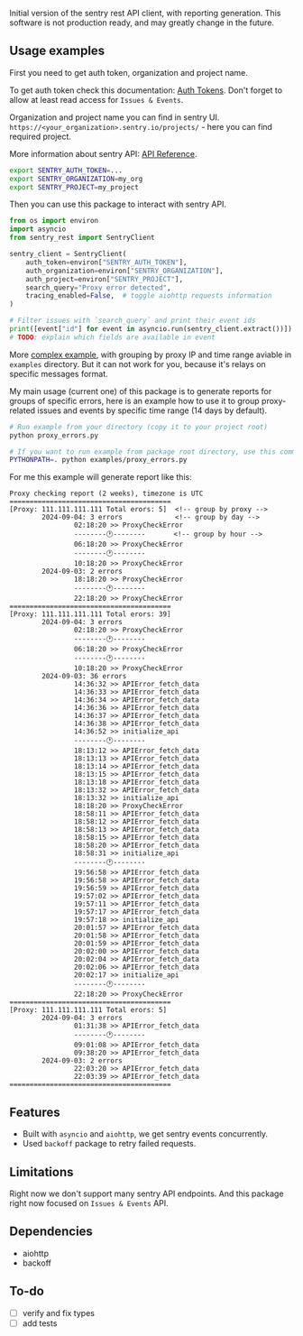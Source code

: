 Initial version of the sentry rest API client, with reporting generation.
This software is not production ready, and may greatly change in the future.

## Usage examples

First you need to get auth token, organization and project name.

To get auth token check this documentation:
[Auth Tokens](https://docs.sentry.io/account/auth-tokens/#user-auth-tokens).
Don't forget to allow at least read access for `Issues & Events`.

Organization and project name you can find in sentry UI.
`https://<your_organization>.sentry.io/projects/` - here you can find required
project.

More information about sentry API: [API Reference](https://docs.sentry.io/api/).

```bash
export SENTRY_AUTH_TOKEN=...
export SENTRY_ORGANIZATION=my_org
export SENTRY_PROJECT=my_project
```

Then you can use this package to interact with sentry API.

```python
from os import environ
import asyncio
from sentry_rest import SentryClient

sentry_client = SentryClient(
    auth_token=environ["SENTRY_AUTH_TOKEN"],
    auth_organization=environ["SENTRY_ORGANIZATION"],
    auth_project=environ["SENTRY_PROJECT"],
    search_query="Proxy error detected",
    tracing_enabled=False,  # toggle aiohttp requests information
)

# Filter issues with `search_query` and print their event ids
print([event["id"] for event in asyncio.run(sentry_client.extract())])
# TODO: explain which fields are available in event
```

More [complex example](./examples/proxy_errors.py), with grouping by proxy IP
and time range aviable in `examples` directory. But it can not work for you,
because it's relays on specific messages format.

My main usage (current one) of this package is to generate reports for groups of
specific errors, here is an example how to use it to group proxy-related issues
and events by specific time range (14 days by default).

```bash
# Run example from your directory (copy it to your project root)
python proxy_errors.py

# If you want to run example from package root directory, use this command:
PYTHONPATH=. python examples/proxy_errors.py
```

For me this example will generate report like this:

```text
Proxy checking report (2 weeks), timezone is UTC
========================================
[Proxy: 111.111.111.111 Total erors: 5]  <!-- group by proxy -->
        2024-09-04: 3 errors             <!-- group by day -->
                02:18:20 >> ProxyCheckError
                --------🕐--------       <!-- group by hour -->
                06:18:20 >> ProxyCheckError
                --------🕐--------
                10:18:20 >> ProxyCheckError
        2024-09-03: 2 errors
                18:18:20 >> ProxyCheckError
                --------🕐--------
                22:18:20 >> ProxyCheckError
========================================
[Proxy: 111.111.111.111 Total erors: 39]
        2024-09-04: 3 errors
                02:18:20 >> ProxyCheckError
                --------🕐--------
                06:18:20 >> ProxyCheckError
                --------🕐--------
                10:18:20 >> ProxyCheckError
        2024-09-03: 36 errors
                14:36:32 >> APIError_fetch_data
                14:36:33 >> APIError_fetch_data
                14:36:34 >> APIError_fetch_data
                14:36:36 >> APIError_fetch_data
                14:36:37 >> APIError_fetch_data
                14:36:38 >> APIError_fetch_data
                14:36:52 >> initialize_api
                --------🕐--------
                18:13:12 >> APIError_fetch_data
                18:13:13 >> APIError_fetch_data
                18:13:14 >> APIError_fetch_data
                18:13:15 >> APIError_fetch_data
                18:13:18 >> APIError_fetch_data
                18:13:32 >> APIError_fetch_data
                18:13:32 >> initialize_api
                18:18:20 >> ProxyCheckError
                18:58:11 >> APIError_fetch_data
                18:58:12 >> APIError_fetch_data
                18:58:13 >> APIError_fetch_data
                18:58:15 >> APIError_fetch_data
                18:58:20 >> APIError_fetch_data
                18:58:31 >> initialize_api
                --------🕐--------
                19:56:58 >> APIError_fetch_data
                19:56:58 >> APIError_fetch_data
                19:56:59 >> APIError_fetch_data
                19:57:02 >> APIError_fetch_data
                19:57:11 >> APIError_fetch_data
                19:57:17 >> APIError_fetch_data
                19:57:18 >> initialize_api
                20:01:57 >> APIError_fetch_data
                20:01:58 >> APIError_fetch_data
                20:01:59 >> APIError_fetch_data
                20:02:00 >> APIError_fetch_data
                20:02:04 >> APIError_fetch_data
                20:02:06 >> APIError_fetch_data
                20:02:17 >> initialize_api
                --------🕐--------
                22:18:20 >> ProxyCheckError
========================================
[Proxy: 111.111.111.111 Total erors: 5]
        2024-09-04: 3 errors
                01:31:38 >> APIError_fetch_data
                --------🕐--------
                09:01:08 >> APIError_fetch_data
                09:38:20 >> APIError_fetch_data
        2024-09-03: 2 errors
                22:03:20 >> APIError_fetch_data
                22:03:39 >> APIError_fetch_data
========================================
```

## Features

- Built with `asyncio` and `aiohttp`, we get sentry events concurrently.
- Used `backoff` package to retry failed requests.

## Limitations

Right now we don't support many sentry API endpoints. And this package right
now focused on `Issues & Events` API.

## Dependencies

- aiohttp
- backoff

## To-do

- [ ] verify and fix types
- [ ] add tests
